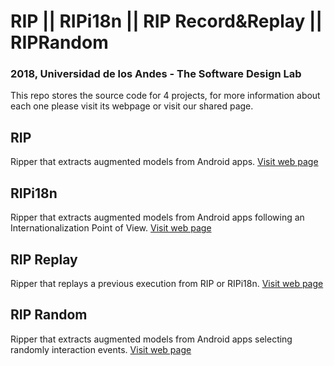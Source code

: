 # RIP || RIPi18n || RIP Record&Replay || RIPRandom
### 2018, Universidad de los Andes - The Software Design Lab

This repo stores the source code for 4 projects, for more information about each one please visit its webpage or visit our shared page.

## RIP

Ripper that extracts augmented models from Android apps. [Visit web page](https://thesoftwaredesignlab.github.io/rip/base/)

## RIPi18n

Ripper that extracts augmented models from Android apps following an Internationalization Point of View. [Visit web page](https://thesoftwaredesignlab.github.io/rip/i18n/)

## RIP Replay

Ripper that replays a previous execution from RIP or RIPi18n. [Visit web page](https://thesoftwaredesignlab.github.io/rip/rr/)

## RIP Random

Ripper that extracts augmented models from Android apps selecting randomly interaction events. [Visit web page](https://thesoftwaredesignlab.github.io/rip/random/)

